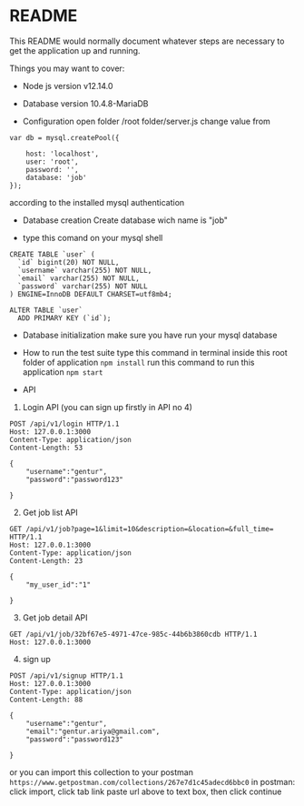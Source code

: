 # README

This README would normally document whatever steps are necessary to get the
application up and running.

Things you may want to cover:

* Node js version
 v12.14.0

* Database version
 10.4.8-MariaDB

* Configuration
open folder /root folder/server.js
change value from
```
var db = mysql.createPool({

    host: 'localhost',
    user: 'root',
    password: '',
    database: 'job'
});

  ``` 
  according to the installed mysql authentication

* Database creation 
Create database wich name is "job"
- type this comand on your mysql shell
```
CREATE TABLE `user` (
  `id` bigint(20) NOT NULL,
  `username` varchar(255) NOT NULL,
  `email` varchar(255) NOT NULL,
  `password` varchar(255) NOT NULL
) ENGINE=InnoDB DEFAULT CHARSET=utf8mb4;

ALTER TABLE `user`
  ADD PRIMARY KEY (`id`);
```

* Database initialization
make sure you have run your mysql database

* How to run the test suite
type this command in terminal inside this root folder of application
```npm install```
run this command to run this application
```npm start```

* API 
1. Login API (you can sign up firstly in API no 4)
```
POST /api/v1/login HTTP/1.1
Host: 127.0.0.1:3000
Content-Type: application/json
Content-Length: 53

{
	"username":"gentur",
	"password":"password123"
	
}
```
2. Get job list API
```
GET /api/v1/job?page=1&limit=10&description=&location=&full_time= HTTP/1.1
Host: 127.0.0.1:3000
Content-Type: application/json
Content-Length: 23

{
	"my_user_id":"1"
	
}
```
3. Get job detail API
```
GET /api/v1/job/32bf67e5-4971-47ce-985c-44b6b3860cdb HTTP/1.1
Host: 127.0.0.1:3000
```
4. sign up
```
POST /api/v1/signup HTTP/1.1
Host: 127.0.0.1:3000
Content-Type: application/json
Content-Length: 88

{
	"username":"gentur",
	"email":"gentur.ariya@gmail.com",
	"password":"password123"
	
}
```
or you can import this collection to your postman ```https://www.getpostman.com/collections/267e7d1c45adecd6bbc0```
in postman: click import, click tab link paste url above to text box, then click continue
